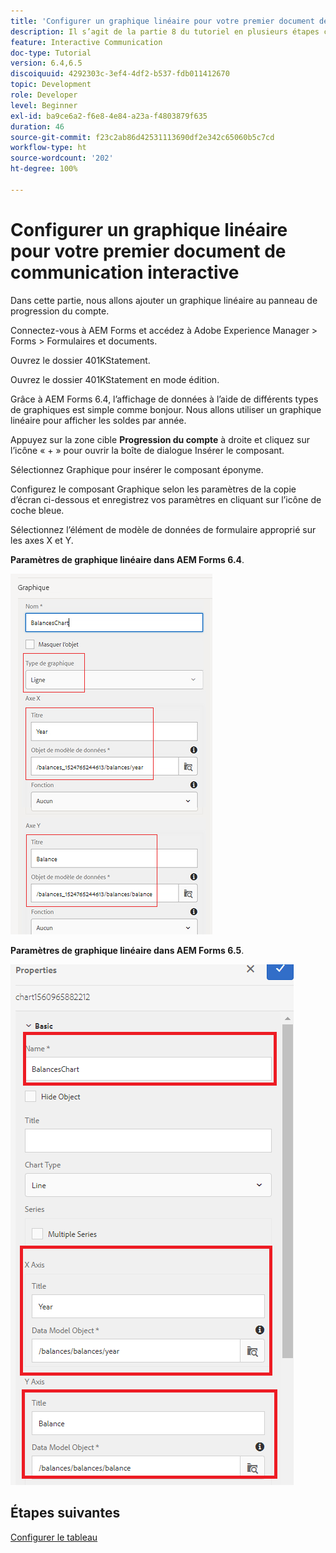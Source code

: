 ```yaml
---
title: 'Configurer un graphique linéaire pour votre premier document de communication interactive : partie 8'
description: Il s’agit de la partie 8 du tutoriel en plusieurs étapes consacré à la création de votre premier document de communication interactive. Dans cette partie, nous allons ajouter un graphique linéaire au panneau de progression du compte.
feature: Interactive Communication
doc-type: Tutorial
version: 6.4,6.5
discoiquuid: 4292303c-3ef4-4df2-b537-fdb011412670
topic: Development
role: Developer
level: Beginner
exl-id: ba9ce6a2-f6e8-4e84-a23a-f4803879f635
duration: 46
source-git-commit: f23c2ab86d42531113690df2e342c65060b5c7cd
workflow-type: ht
source-wordcount: '202'
ht-degree: 100%

---
```


# Configurer un graphique linéaire pour votre premier document de communication interactive

Dans cette partie, nous allons ajouter un graphique linéaire au panneau de progression du compte.

Connectez-vous à AEM Forms et accédez à Adobe Experience Manager > Forms > Formulaires et documents.

Ouvrez le dossier 401KStatement.

Ouvrez le dossier 401KStatement en mode édition.

Grâce à AEM Forms 6.4, l’affichage de données à l’aide de différents types de graphiques est simple comme bonjour. Nous allons utiliser un graphique linéaire pour afficher les soldes par année.

Appuyez sur la zone cible **Progression du compte** à droite et cliquez sur l’icône « + » pour ouvrir la boîte de dialogue Insérer le composant.

Sélectionnez Graphique pour insérer le composant éponyme.

Configurez le composant Graphique selon les paramètres de la copie d’écran ci-dessous et enregistrez vos paramètres en cliquant sur l’icône de coche bleue.

Sélectionnez l’élément de modèle de données de formulaire approprié sur les axes X et Y.

**Paramètres de graphique linéaire dans AEM Forms 6.4**.

![linechart64](assets/linechart.png)

**Paramètres de graphique linéaire dans AEM Forms 6.5**.

![linechart64](assets/linechart65.PNG)

## Étapes suivantes

[Configurer le tableau](./partnine.md)
